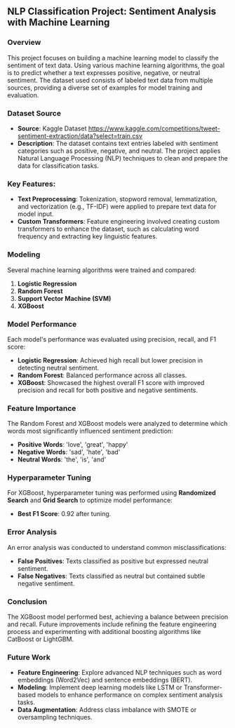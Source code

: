 ## NLP Classification Project: Sentiment Analysis with Machine Learning

### Overview
This project focuses on building a machine learning model to classify the sentiment of text data. Using various machine learning algorithms, the goal is to predict whether a text expresses positive, negative, or neutral sentiment. The dataset used consists of labeled text data from multiple sources, providing a diverse set of examples for model training and evaluation.

### Dataset Source
- **Source**: Kaggle Dataset https://www.kaggle.com/competitions/tweet-sentiment-extraction/data?select=train.csv
- **Description**: The dataset contains text entries labeled with sentiment categories such as positive, negative, and neutral. The project applies Natural Language Processing (NLP) techniques to clean and prepare the data for classification tasks.

### Key Features:
- **Text Preprocessing**: Tokenization, stopword removal, lemmatization, and vectorization (e.g., TF-IDF) were applied to prepare text data for model input.
- **Custom Transformers**: Feature engineering involved creating custom transformers to enhance the dataset, such as calculating word frequency and extracting key linguistic features.

### Modeling
Several machine learning algorithms were trained and compared:
1. **Logistic Regression**
2. **Random Forest**
3. **Support Vector Machine (SVM)**
4. **XGBoost**

### Model Performance
Each model's performance was evaluated using precision, recall, and F1 score:
- **Logistic Regression**: Achieved high recall but lower precision in detecting neutral sentiment.
- **Random Forest**: Balanced performance across all classes.
- **XGBoost**: Showcased the highest overall F1 score with improved precision and recall for both positive and negative sentiments.

### Feature Importance
The Random Forest and XGBoost models were analyzed to determine which words most significantly influenced sentiment prediction:
- **Positive Words**: 'love', 'great', 'happy'
- **Negative Words**: 'sad', 'hate', 'bad'
- **Neutral Words**: 'the', 'is', 'and'

### Hyperparameter Tuning
For XGBoost, hyperparameter tuning was performed using **Randomized Search** and **Grid Search** to optimize model performance:
- **Best F1 Score**: 0.92 after tuning.

### Error Analysis
An error analysis was conducted to understand common misclassifications:
- **False Positives**: Texts classified as positive but expressed neutral sentiment.
- **False Negatives**: Texts classified as neutral but contained subtle negative sentiment.

### Conclusion
The XGBoost model performed best, achieving a balance between precision and recall. Future improvements include refining the feature engineering process and experimenting with additional boosting algorithms like CatBoost or LightGBM.

### Future Work
- **Feature Engineering**: Explore advanced NLP techniques such as word embeddings (Word2Vec) and sentence embeddings (BERT).
- **Modeling**: Implement deep learning models like LSTM or Transformer-based models to enhance performance on complex sentiment analysis tasks.
- **Data Augmentation**: Address class imbalance with SMOTE or oversampling techniques.
